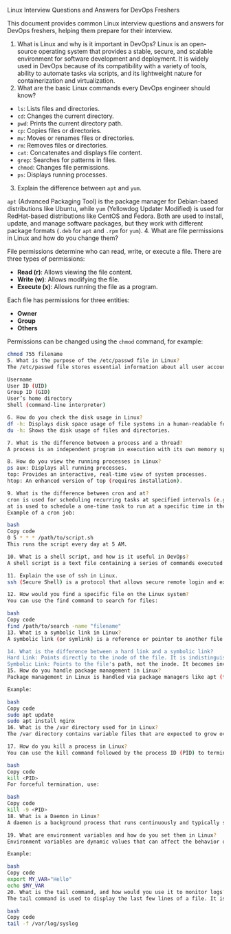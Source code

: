  Linux Interview Questions and Answers for DevOps Freshers

This document provides common Linux interview questions and answers for DevOps freshers, helping them prepare for their interview.
1. What is Linux and why is it important in DevOps?
Linux is an open-source operating system that provides a stable, secure, and scalable environment for software development and deployment. It is widely used in DevOps because of its compatibility with a variety of tools, ability to automate tasks via scripts, and its lightweight nature for containerization and virtualization.
2. What are the basic Linux commands every DevOps engineer should know?
- `ls`: Lists files and directories.
- `cd`: Changes the current directory.
- `pwd`: Prints the current directory path.
- `cp`: Copies files or directories.
- `mv`: Moves or renames files or directories.
- `rm`: Removes files or directories.
- `cat`: Concatenates and displays file content.
- `grep`: Searches for patterns in files.
- `chmod`: Changes file permissions.
- `ps`: Displays running processes.
3. Explain the difference between `apt` and `yum`.

`apt` (Advanced Packaging Tool) is the package manager for Debian-based distributions like Ubuntu, while `yum` (Yellowdog Updater Modified) is used for RedHat-based distributions like CentOS and Fedora. Both are used to install, update, and manage software packages, but they work with different package formats (`.deb` for `apt` and `.rpm` for `yum`).
4. What are file permissions in Linux and how do you change them?

File permissions determine who can read, write, or execute a file. There are three types of permissions:
- **Read (r)**: Allows viewing the file content.
- **Write (w)**: Allows modifying the file.
- **Execute (x)**: Allows running the file as a program.

Each file has permissions for three entities:
- **Owner**
- **Group**
- **Others**

Permissions can be changed using the `chmod` command, for example:
```bash
chmod 755 filename
5. What is the purpose of the /etc/passwd file in Linux?
The /etc/passwd file stores essential information about all user accounts in a Linux system, such as:

Username
User ID (UID)
Group ID (GID)
User’s home directory      
Shell (command-line interpreter)

6. How do you check the disk usage in Linux?
df -h: Displays disk space usage of file systems in a human-readable format.
du -h: Shows the disk usage of files and directories.

7. What is the difference between a process and a thread?
A process is an independent program in execution with its own memory space, while a thread is a lightweight sub-process that shares the same memory space with other threads in the same process. Threads allow for more efficient CPU usage in applications that perform multiple tasks.

8. How do you view the running processes in Linux?
ps aux: Displays all running processes.
top: Provides an interactive, real-time view of system processes.
htop: An enhanced version of top (requires installation).

9. What is the difference between cron and at?
cron is used for scheduling recurring tasks at specified intervals (e.g., daily, weekly).
at is used to schedule a one-time task to run at a specific time in the future.
Example of a cron job:

bash
Copy code
0 5 * * * /path/to/script.sh
This runs the script every day at 5 AM.

10. What is a shell script, and how is it useful in DevOps?
A shell script is a text file containing a series of commands executed by the shell (command-line interpreter). In DevOps, shell scripts automate repetitive tasks, such as deployments, backups, system monitoring, and configuration management.

11. Explain the use of ssh in Linux.
ssh (Secure Shell) is a protocol that allows secure remote login and execution of commands on another system over a network. It’s widely used for managing servers in DevOps environments.

12. How would you find a specific file on the Linux system?
You can use the find command to search for files:

bash
Copy code
find /path/to/search -name "filename"
13. What is a symbolic link in Linux?
A symbolic link (or symlink) is a reference or pointer to another file or directory. It allows multiple names to point to the same file without duplicating the file's content. You can create a symlink using the ln -s command.

14. What is the difference between a hard link and a symbolic link?
Hard Link: Points directly to the inode of the file. It is indistinguishable from the original file and persists even if the original file is deleted.
Symbolic Link: Points to the file's path, not the inode. It becomes invalid if the original file is deleted or moved.
15. How do you handle package management in Linux?
Package management in Linux is handled via package managers like apt (for Debian-based systems) or yum/dnf (for RedHat-based systems). These tools allow you to install, update, and remove software packages and their dependencies.

Example:

bash
Copy code
sudo apt update
sudo apt install nginx
16. What is the /var directory used for in Linux?
The /var directory contains variable files that are expected to grow over time, such as logs (/var/log), spool directories (for mail, cron jobs), and cached data.

17. How do you kill a process in Linux?
You can use the kill command followed by the process ID (PID) to terminate a process:

bash
Copy code
kill <PID>
For forceful termination, use:

bash
Copy code
kill -9 <PID>
18. What is a Daemon in Linux?
A daemon is a background process that runs continuously and typically starts at boot. Daemons perform system tasks like network listening, managing services, or logging.

19. What are environment variables and how do you set them in Linux?
Environment variables are dynamic values that can affect the behavior of running processes. You can view them with printenv and set them using the export command.

Example:

bash
Copy code
export MY_VAR="Hello"
echo $MY_VAR
20. What is the tail command, and how would you use it to monitor logs?
The tail command is used to display the last few lines of a file. It is commonly used to monitor logs in real-time with the -f flag:

bash
Copy code
tail -f /var/log/syslog
